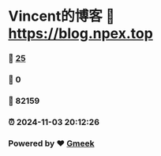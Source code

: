 # Vincent的博客 :link: https://blog.npex.top 
### :page_facing_up: [25](https://blog.npex.top/tag.html) 
### :speech_balloon: 0 
### :hibiscus: 82159 
### :alarm_clock: 2024-11-03 20:12:26 
### Powered by :heart: [Gmeek](https://github.com/Meekdai/Gmeek)
